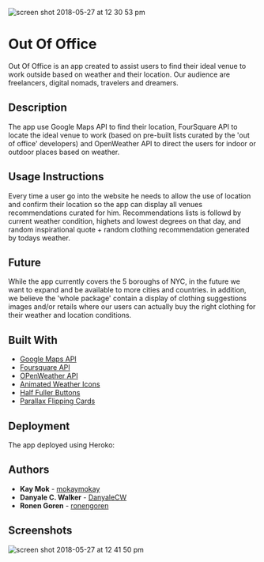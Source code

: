 ![screen shot 2018-05-27 at 12 30 53 pm](https://user-images.githubusercontent.com/18123962/40588325-d88df4b4-61a9-11e8-974a-951c62ff7957.png)


Out Of Office
======================
Out Of Office is an app created to assist users to find their ideal venue to work outside based on weather and their location.
Our audience are freelancers, digital nomads, travelers and dreamers.

## Description
The app use Google Maps API to find their location, FourSquare API to locate the ideal venue to work (based on pre-built lists curated by the 'out of office' developers) and OpenWeather API to direct the users for indoor or outdoor places based on weather. 


## Usage Instructions
Every time a user go into the website he needs to allow the use of location and confirm their location so the app can display all venues recommendations curated for him. Recommendations lists is followd by current weather condition, highets and lowest degrees on that day, and random inspirational quote + random clothing recommendation generated by todays weather. 

## Future
While the app currently covers the 5 boroughs of NYC, in the future we want to expand and be available to more cities and countries. in addition, we believe the 'whole package' contain a display of clothing suggestions images and/or retails where our users can actually buy the right clothing for their weather and location conditions.   

## Built With

* [Google Maps API](https://cloud.google.com/maps-platform/)
* [Foursquare API](https://developer.foursquare.com/)
* [OPenWeather API](https://www.openweathermap.org/api)
* [Animated Weather Icons](https://codepen.io/joshbader/pen/EjXgqr)
* [Half Fuller Buttons](https://codepen.io/half-fuller/pen/GJwVLP)
* [Parallax Flipping Cards](https://codepen.io/tyrellrummage/full/wqGgLO/)


## Deployment

The app deployed using Heroko:

## Authors

* **Kay Mok** - [mokaymokay](https://github.com/mokaymokay)
* **Danyale C. Walker** - [DanyaleCW](https://github.com/DanyaleCW)
* **Ronen Goren** - [ronengoren](https://github.com/ronengoren)



## Screenshots 

![screen shot 2018-05-27 at 12 41 50 pm](https://user-images.githubusercontent.com/18123962/40588450-5d6de8a0-61ab-11e8-8363-a92940746f69.png)
